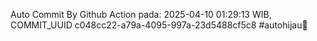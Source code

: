 Auto Commit By Github Action pada: 2025-04-10 01:29:13 WIB, COMMIT_UUID c048cc22-a79a-4095-997a-23d5488cf5c8 #autohijau🗿

